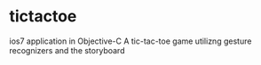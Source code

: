 tictactoe
=========
ios7 application in Objective-C
A tic-tac-toe game utilizng gesture recognizers and the storyboard
